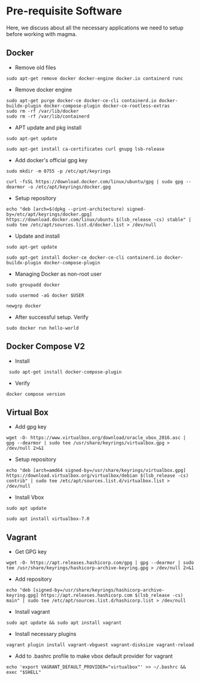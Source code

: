 # Pre-requisite Software
Here, we discuss about all the necessary applications we need to setup before working with magma.

## Docker
- Remove old files
```
sudo apt-get remove docker docker-engine docker.io containerd runc
```
- Remove docker engine
```
sudo apt-get purge docker-ce docker-ce-cli containerd.io docker-buildx-plugin docker-compose-plugin docker-ce-rootless-extras
sudo rm -rf /var/lib/docker
sudo rm -rf /var/lib/containerd
```
- APT update and pkg install
```
sudo apt-get update
```
```
sudo apt-get install ca-certificates curl gnupg lsb-release
```
- Add docker's official gpg key
```
sudo mkdir -m 0755 -p /etc/apt/keyrings
```
```
curl -fsSL https://download.docker.com/linux/ubuntu/gpg | sudo gpg --dearmor -o /etc/apt/keyrings/docker.gpg
```
- Setup repository
```
echo "deb [arch=$(dpkg --print-architecture) signed-by=/etc/apt/keyrings/docker.gpg] https://download.docker.com/linux/ubuntu $(lsb_release -cs) stable" | sudo tee /etc/apt/sources.list.d/docker.list > /dev/null
```
 
- Update and install
```
sudo apt-get update
```
```
sudo apt-get install docker-ce docker-ce-cli containerd.io docker-buildx-plugin docker-compose-plugin
```

- Managing Docker as non-root user
```
sudo groupadd docker
```
```
sudo usermod -aG docker $USER
```
```
newgrp docker
```

- After successful setup. Verify
```
sudo docker run hello-world
```

## Docker Compose V2
- Install
```
 sudo apt-get install docker-compose-plugin
```
- Verify
```
docker compose version
```

## Virtual Box

- Add gpg key
```
wget -O- https://www.virtualbox.org/download/oracle_vbox_2016.asc | gpg --dearmor | sudo tee /usr/share/keyrings/virtualbox.gpg > /dev/null 2>&1
```
- Setup repository
```
echo "deb [arch=amd64 signed-by=/usr/share/keyrings/virtualbox.gpg] https://download.virtualbox.org/virtualbox/debian $(lsb_release -cs) contrib" | sudo tee /etc/apt/sources.list.d/virtualbox.list > /dev/null

```

- Install Vbox
```
sudo apt update  
```
```
sudo apt install virtualbox-7.0  
```

## Vagrant

- Get GPG key
```
wget -O- https://apt.releases.hashicorp.com/gpg | gpg --dearmor | sudo tee /usr/share/keyrings/hashicorp-archive-keyring.gpg > /dev/null 2>&1
```
- Add repository
```
echo "deb [signed-by=/usr/share/keyrings/hashicorp-archive-keyring.gpg] https://apt.releases.hashicorp.com $(lsb_release -cs) main" | sudo tee /etc/apt/sources.list.d/hashicorp.list > /dev/null
```
- Install vagrant
```
sudo apt update && sudo apt install vagrant
```
- Install necessary plugins
```
vagrant plugin install vagrant-vbguest vagrant-disksize vagrant-reload
```
- Add to .bashrc profile to make vbox default provider for vagrant
```
echo 'export VAGRANT_DEFAULT_PROVIDER="virtualbox"' >> ~/.bashrc && exec "$SHELL"
```
